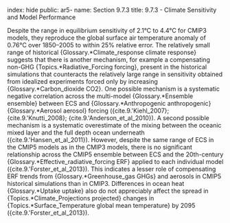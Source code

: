 index: hide
public: ar5-
name: Section 9.7.3
title: 9.7.3 - Climate Sensitivity and Model Performance

Despite the range in equilibrium sensitivity of 2.1°C to 4.4°C for CMIP3 models, they reproduce the global surface air temperature anomaly of 0.76°C over 1850–2005 to within 25% relative error. The relatively small range of historical {Glossary.*Climate_response climate response} suggests that there is another mechanism, for example a compensating non-GHG {Topics.*Radiative_Forcing forcing}, present in the historical simulations that counteracts the relatively large range in sensitivity obtained from idealized experiments forced only by increasing {Glossary.*Carbon_dioxide CO2}. One possible mechanism is a systematic negative correlation across the multi-model {Glossary.*Ensemble ensemble} between ECS and {Glossary.*Anthropogenic anthropogenic} {Glossary.*Aerosol aerosol} forcing ({cite.9.'Kiehl_2007}; {cite.9.'Knutti_2008}; {cite.9.'Anderson_et_al_2010}). A second possible mechanism is a systematic overestimate of the mixing between the oceanic mixed layer and the full depth ocean underneath ({cite.9.'Hansen_et_al_2011}). However, despite the same range of ECS in the CMIP5 models as in the CMIP3 models, there is no significant relationship across the CMIP5 ensemble between ECS and the 20th-century {Glossary.*Effective_radiative_forcing ERF} applied to each individual model ({cite.9.'Forster_et_al_2013}). This indicates a lesser role of compensating ERF trends from {Glossary.*Greenhouse_gas GHGs} and aerosols in CMIP5 historical simulations than in CMIP3. Differences in ocean heat {Glossary.*Uptake uptake} also do not appreciably affect the spread in {Topics.*Climate_Projections projected} changes in {Topics.*Surface_Temperature global mean temperature} by 2095 ({cite.9.'Forster_et_al_2013}).
